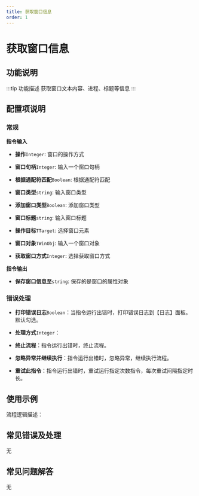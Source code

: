 ```yaml
---
title: 获取窗口信息
order: 1
---
```


# 获取窗口信息

## 功能说明

:::tip 功能描述
获取窗口文本内容、进程、标题等信息
:::

## 配置项说明

### 常规

**指令输入**

- **操作**`Integer`: 窗口的操作方式

- **窗口句柄**`Integer`: 输入一个窗口句柄

- **根据通配符匹配**`Boolean`: 根据通配符匹配

- **窗口类型**`string`: 输入窗口类型

- **添加窗口类型**`Boolean`: 添加窗口类型

- **窗口标题**`string`: 输入窗口标题

- **操作目标**`TTarget`: 选择窗口元素

- **窗口对象**`TWinObj`: 输入一个窗口对象

- **获取窗口方式**`Integer`: 选择获取窗口方式


**指令输出**

- **保存窗口信息至**`string`: 保存的是窗口的属性对象

### 错误处理

- **打印错误日志**`Boolean`：当指令运行出错时，打印错误日志到【日志】面板。默认勾选。

- **处理方式**`Integer`：

 - **终止流程**：指令运行出错时，终止流程。

 - **忽略异常并继续执行**：指令运行出错时，忽略异常，继续执行流程。

 - **重试此指令**：指令运行出错时，重试运行指定次数指令，每次重试间隔指定时长。

## 使用示例

流程逻辑描述：

## 常见错误及处理

无

## 常见问题解答

无

